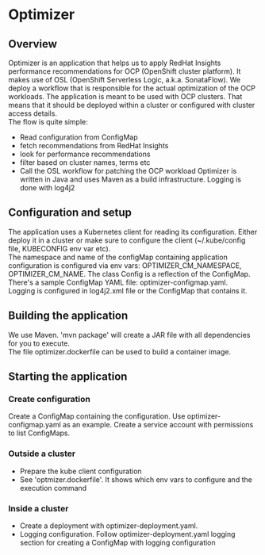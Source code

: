 # Optimizer

## Overview

Optimizer is an application that helps us to apply RedHat Insights performance recommendations for OCP (OpenShift cluster platform). It makes use of OSL (OpenShift Serverless Logic, a.k.a. SonataFlow). We deploy a workflow that is responsible for the actual optimization of the OCP workloads. The application is meant to be used with OCP clusters. That means that it should be deployed within a cluster or configured with cluster access details.  
The flow is quite simple:
- Read configuration from ConfigMap 
- fetch recommendations from RedHat Insights 
- look for performance recommendations 
- filter based on cluster names, terms etc 
- Call the OSL workflow for patching the OCP workload
Optimizer is written in Java and uses Maven as a build infrastructure. Logging is done with log4j2

## Configuration and setup

The application uses a Kubernetes client for reading its configuration. Either deploy it in a cluster or make sure to configure the client (~/.kube/config file, KUBECONFIG env var etc).  
The namespace and name of the configMap containing application configuration is configured via env vars: OPTIMIZER_CM_NAMESPACE, OPTIMIZER_CM_NAME. The class Config is a reflection of the ConfigMap. There's a sample ConfigMap YAML file: optimizer-configmap.yaml.  
Logging is configured in log4j2.xml file or the ConfigMap that contains it.

## Building the application

We use Maven. 'mvn package' will create a JAR file with all dependencies for you to execute.  
The file optimizer.dockerfile can be used to build a container image.

## Starting the application

### Create configuration

Create a ConfigMap containing the configuration. Use optimizer-configmap.yaml as an example. Create a service account with permissions to list ConfigMaps.

### Outside a cluster

- Prepare the kube client configuration
- See 'optmizer.dockerfile'. It shows which env vars to configure and the execution command

### Inside a cluster
- Create a deployment with optimizer-deployment.yaml.
- Logging configuration. Follow optimizer-deployment.yaml logging section for creating a ConfigMap with logging configuration

